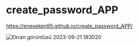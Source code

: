 # create_password_APP
https://eneseken95.github.io/create_password_APP/

![Ekran görüntüsü 2023-09-21 183020](https://github.com/eneseken95/enesekencom/assets/144843964/0845addd-b502-486b-9a1d-6d7e5325e2ba)

